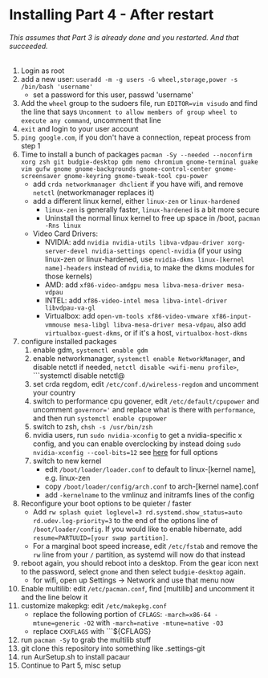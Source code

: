 # Installing Part 4 - After restart
###### This assumes that Part 3 is already done and you restarted.  And that succeeded.
1) Login as root
2) add a new user: ```useradd -m -g users -G wheel,storage,power -s /bin/bash 'username'```
	* set a password for this user, passwd 'username'
3) Add the ```wheel``` group to the sudoers file, run ```EDITOR=vim visudo``` and find the line that says ```Uncomment to allow members of group wheel to execute any command```, uncomment that line
4) ```exit``` and login to your user account
5) ```ping google.com```, if you don't have a connection, repeat process from step 1
6) Time to install a bunch of packages ```pacman -Sy --needed --noconfirm xorg zsh git budgie-desktop gdm nemo chromium gnome-terminal guake vim gufw gnome gnome-backgrounds gnome-control-center gnome-screensaver gnome-keyring gnome-tweak-tool cpu-power```
	* add ```crda networkmanager dhclient``` if you have wifi, and remove ```netctl``` (networkmanager replaces it)
	* add a different linux kernel, either ```linux-zen``` or ```linux-hardened```
		* ```linux-zen``` is generally faster, ```linux-hardened``` is a bit more secure
		* Uninstall the normal linux kernel to free up space in /boot, ```pacman -Rns linux```
	* Video Card Drivers:
		* NVIDIA: add ```nvidia nvidia-utils libva-vdpau-driver xorg-server-devel nvidia-settings opencl-nvidia``` (if your using linux-zen or linux-hardened, use ```nvidia-dkms linux-[kernel name]-headers``` instead of ```nvidia```, to make the dkms modules for those kernels)
		* AMD: add ```xf86-video-amdgpu mesa libva-mesa-driver mesa-vdpau```
		* INTEL: add ```xf86-video-intel mesa libva-intel-driver libvdpau-va-gl```
		* Virtualbox: add ```open-vm-tools xf86-video-vmware xf86-input-vmmouse mesa-libgl libva-mesa-driver mesa-vdpau```, also add ```virtualbox-guest-dkms```, or if it's a host, ```virtualbox-host-dkms```
7) configure installed packages
    1) enable gdm, ```systemctl enable gdm```
    2) enable networkmanager, ```systemctl enable NetworkManager```, and disable netctl if needed, ```netctl disable <wifi-menu profile>```, ```systemctl disable netctl@<wifi-menu profile>
    3) set crda regdom, edit ```/etc/conf.d/wireless-regdom``` and uncomment your country
    3) switch to performance cpu govener, edit ```/etc/default/cpupower``` and uncomment ```governor='``` and replace what is there with ```performance```, and then run ```systemctl enable cpupower```
    2) switch to zsh, ```chsh -s /usr/bin/zsh```
    3) nvidia users, run ```sudo nvidia-xconfig``` to get a nvidia-specific x config, and you can enable overclocking by instead doing ```sudo nvidia-xconfig --cool-bits=12``` see [here](https://wiki.archlinux.org/index.php/NVIDIA/Tips_and_tricks#Enabling_overclocking) for full options
    3) switch to new kernel
    	* edit ```/boot/loader/loader.conf``` to default to linux-[kernel name], e.g. linux-zen
    	* copy ```/boot/loader/config/arch.conf``` to arch-[kernel name].conf
    	* add ```-kernelname``` to the vmlinuz and initramfs lines of the config
8) Reconfigure your boot options to be quieter / faster
	* Add ```rw splash quiet loglevel=3 rd.systemd.show_status=auto rd.udev.log-priority=3``` to the end of the options line of ```/boot/loader/config```.  If you would like to enable hibernate, add ```resume=PARTUUID=[your swap partition]```.
	* For a marginal boot speed increase, edit ```/etc/fstab``` and remove the ```rw``` line from your ```/``` partition, as systemd will now do that instead
9) reboot again, you should reboot into a desktop.  From the gear icon next to the password, select ```gnome``` and then select ```budgie-desktop``` again.
	* for wifi, open up Settings -> Network and use that menu now
10) Enable multilib: edit ```/etc/pacman.conf```, find [multilib] and uncomment it and the line below it
11) customize makepkg: edit ```/etc/makepkg.conf```
	* replace the following portion of ```CFLAGS```: ```-march=x86-64 -mtune=generic -O2``` with ```-march=native -mtune=native -O3```
	* replace ```CXXFLAGS``` with ```${CFLAGS}
12) run ```pacman -Sy``` to grab the multilib stuff
10) git clone this repository into something like .settings-git
11) run AurSetup.sh to install pacaur
10) Continue to Part 5, misc setup
